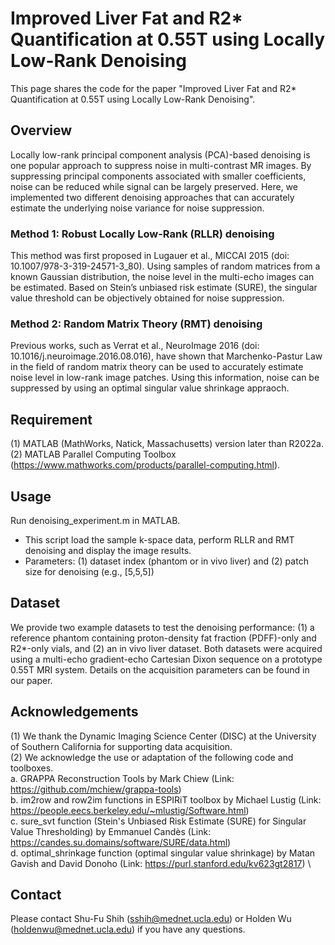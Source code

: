 # Improved Liver Fat and R2* Quantification at 0.55T using Locally Low-Rank Denoising

This page shares the code for the paper "Improved Liver Fat and R2* Quantification at 0.55T using Locally Low-Rank Denoising".

## Overview
Locally low-rank principal component analysis (PCA)-based denoising is one popular approach to suppress noise in multi-contrast MR images. By suppressing principal components associated with smaller coefficients, noise can be reduced while signal can be largely preserved. Here, we implemented two different denoising approaches that can accurately estimate the underlying noise variance for noise suppression.

### Method 1: Robust Locally Low-Rank (RLLR) denoising
This method was first proposed in Lugauer et al., MICCAI 2015 (doi: 10.1007/978-3-319-24571-3_80). Using samples of random matrices from a known Gaussian distribution, the noise level in the multi-echo images can be estimated. Based on Stein’s unbiased risk estimate (SURE), the singular value threshold can be objectively obtained for noise suppression. 

### Method 2: Random Matrix Theory (RMT) denoising
Previous works, such as Verrat et al., NeuroImage 2016 (doi: 10.1016/j.neuroimage.2016.08.016), have shown that Marchenko-Pastur Law in the field of random matrix theory can be used to accurately estimate noise level in low-rank image patches. Using this information, noise can be suppressed by using an optimal singular value shrinkage appraoch. 

## Requirement
(1) MATLAB (MathWorks, Natick, Massachusetts) version later than R2022a. \
(2) MATLAB Parallel Computing Toolbox (https://www.mathworks.com/products/parallel-computing.html).

## Usage
Run denoising_experiment.m in MATLAB. 
* This script load the sample k-space data, perform RLLR and RMT denoising and display the image results.
* Parameters: (1) dataset index (phantom or in vivo liver) and (2) patch size for denoising (e.g., [5,5,5])

## Dataset
We provide two example datasets to test the denoising performance: (1) a reference phantom containing proton-density fat fraction (PDFF)-only and R2*-only vials, and (2) an in vivo liver dataset. Both datasets were acquired using a multi-echo gradient-echo Cartesian Dixon sequence on a prototype 0.55T MRI system. Details on the acquisition parameters can be found in our paper.

## Acknowledgements
(1) We thank the Dynamic Imaging Science Center (DISC) at the University of Southern California for supporting data acquisition. \
(2) We acknowledge the use or adaptation of the following code and toolboxes. \
a. GRAPPA Reconstruction Tools by Mark Chiew (Link: https://github.com/mchiew/grappa-tools) \
b. im2row and row2im functions in ESPIRiT toolbox by Michael Lustig (Link: https://people.eecs.berkeley.edu/~mlustig/Software.html) \
c. sure_svt function (Stein's Unbiased Risk Estimate (SURE) for Singular Value Thresholding) by Emmanuel Candès (Link: https://candes.su.domains/software/SURE/data.html) \
d. optimal_shrinkage function (optimal singular value shrinkage) by Matan Gavish and David Donoho (Link: https://purl.stanford.edu/kv623gt2817) \

## Contact
Please contact Shu-Fu Shih (sshih@mednet.ucla.edu) or Holden Wu (holdenwu@mednet.ucla.edu) if you have any questions.
